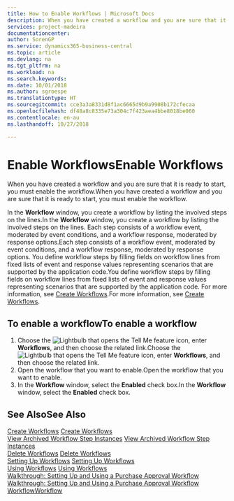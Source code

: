 ```yaml
---
title: How to Enable Workflows | Microsoft Docs
description: When you have created a workflow and you are sure that it is ready to start, you must enable the workflow.
services: project-madeira
documentationcenter: 
author: SorenGP
ms.service: dynamics365-business-central
ms.topic: article
ms.devlang: na
ms.tgt_pltfrm: na
ms.workload: na
ms.search.keywords: 
ms.date: 10/01/2018
ms.author: sgroespe
ms.translationtype: HT
ms.sourcegitcommit: cce3a3a8331d8f1ac6665d9b9a9908b172cfecaa
ms.openlocfilehash: df48a8c8335e73a304c7f423aea4bbe8018be060
ms.contentlocale: en-au
ms.lasthandoff: 10/27/2018

---
```

# <a name="enable-workflows"></a><span data-ttu-id="e267a-103">Enable Workflows</span><span class="sxs-lookup"><span data-stu-id="e267a-103">Enable Workflows</span></span>
<span data-ttu-id="e267a-104">When you have created a workflow and you are sure that it is ready to start, you must enable the workflow.</span><span class="sxs-lookup"><span data-stu-id="e267a-104">When you have created a workflow and you are sure that it is ready to start, you must enable the workflow.</span></span>  

 <span data-ttu-id="e267a-105">In the **Workflow** window, you create a workflow by listing the involved steps on the lines.</span><span class="sxs-lookup"><span data-stu-id="e267a-105">In the **Workflow** window, you create a workflow by listing the involved steps on the lines.</span></span> <span data-ttu-id="e267a-106">Each step consists of a workflow event, moderated by event conditions, and a workflow response, moderated by response options.</span><span class="sxs-lookup"><span data-stu-id="e267a-106">Each step consists of a workflow event, moderated by event conditions, and a workflow response, moderated by response options.</span></span> <span data-ttu-id="e267a-107">You define workflow steps by filling fields on workflow lines from fixed lists of event and response values representing scenarios that are supported by the application code.</span><span class="sxs-lookup"><span data-stu-id="e267a-107">You define workflow steps by filling fields on workflow lines from fixed lists of event and response values representing scenarios that are supported by the application code.</span></span> <span data-ttu-id="e267a-108">For more information, see [Create Workflows](across-how-to-create-workflows.md).</span><span class="sxs-lookup"><span data-stu-id="e267a-108">For more information, see [Create Workflows](across-how-to-create-workflows.md).</span></span>  

## <a name="to-enable-a-workflow"></a><span data-ttu-id="e267a-109">To enable a workflow</span><span class="sxs-lookup"><span data-stu-id="e267a-109">To enable a workflow</span></span>  
1.  <span data-ttu-id="e267a-110">Choose the ![Lightbulb that opens the Tell Me feature](media/ui-search/search_small.png "Tell me what you want to do") icon, enter **Workflows**, and then choose the related link.</span><span class="sxs-lookup"><span data-stu-id="e267a-110">Choose the ![Lightbulb that opens the Tell Me feature](media/ui-search/search_small.png "Tell me what you want to do") icon, enter **Workflows**, and then choose the related link.</span></span>  
2.  <span data-ttu-id="e267a-111">Open the workflow that you want to enable.</span><span class="sxs-lookup"><span data-stu-id="e267a-111">Open the workflow that you want to enable.</span></span>  
3.  <span data-ttu-id="e267a-112">In the **Workflow** window, select the **Enabled** check box.</span><span class="sxs-lookup"><span data-stu-id="e267a-112">In the **Workflow** window, select the **Enabled** check box.</span></span>  

## <a name="see-also"></a><span data-ttu-id="e267a-113">See Also</span><span class="sxs-lookup"><span data-stu-id="e267a-113">See Also</span></span>  
 <span data-ttu-id="e267a-114">[Create Workflows](across-how-to-create-workflows.md) </span><span class="sxs-lookup"><span data-stu-id="e267a-114">[Create Workflows](across-how-to-create-workflows.md) </span></span>  
 <span data-ttu-id="e267a-115">[View Archived Workflow Step Instances](across-how-to-view-archived-workflow-step-instances.md) </span><span class="sxs-lookup"><span data-stu-id="e267a-115">[View Archived Workflow Step Instances](across-how-to-view-archived-workflow-step-instances.md) </span></span>  
 <span data-ttu-id="e267a-116">[Delete Workflows](across-how-to-delete-workflows.md) </span><span class="sxs-lookup"><span data-stu-id="e267a-116">[Delete Workflows](across-how-to-delete-workflows.md) </span></span>  
 <span data-ttu-id="e267a-117">[Setting Up Workflows](across-set-up-workflows.md) </span><span class="sxs-lookup"><span data-stu-id="e267a-117">[Setting Up Workflows](across-set-up-workflows.md) </span></span>  
 <span data-ttu-id="e267a-118">[Using Workflows](across-use-workflows.md) </span><span class="sxs-lookup"><span data-stu-id="e267a-118">[Using Workflows](across-use-workflows.md) </span></span>  
 <span data-ttu-id="e267a-119">[Walkthrough: Setting Up and Using a Purchase Approval Workflow](walkthrough-setting-up-and-using-a-purchase-approval-workflow.md) </span><span class="sxs-lookup"><span data-stu-id="e267a-119">[Walkthrough: Setting Up and Using a Purchase Approval Workflow](walkthrough-setting-up-and-using-a-purchase-approval-workflow.md) </span></span>  
 [<span data-ttu-id="e267a-120">Workflow</span><span class="sxs-lookup"><span data-stu-id="e267a-120">Workflow</span></span>](across-workflow.md)   

